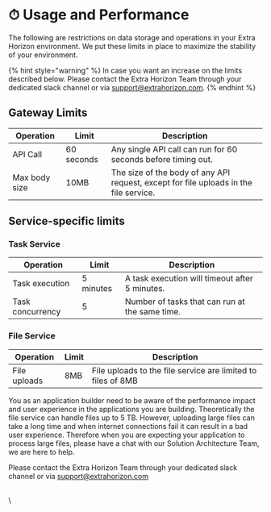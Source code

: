 # ⏱ Usage and Performance

The following are restrictions on data storage and operations in your Extra Horizon environment. We put these limits in place to maximize the stability of your environment.

{% hint style="warning" %}
In case you want an increase on the limits described below. Please contact the Extra Horizon Team through your dedicated slack channel or via support@extrahorizon.com.
{% endhint %}

## Gateway Limits

| Operation     | Limit      | Description                                                                           |
| ------------- | ---------- | ------------------------------------------------------------------------------------- |
| API Call      | 60 seconds | Any single API call can run for 60 seconds before timing out.                         |
| Max body size | 10MB       | The size of the body of any API request, except for file uploads in the file service. |

## Service-specific limits

### Task Service

| Operation        | Limit     | Description                                    |
| ---------------- | --------- | ---------------------------------------------- |
| Task execution   | 5 minutes | A task execution will timeout after 5 minutes. |
| Task concurrency | 5         | Number of tasks that can run at the same time. |

### File Service

| Operation    | Limit | Description                                                  |
| ------------ | ----- | ------------------------------------------------------------ |
| File uploads | 8MB   | File uploads to the file service are limited to files of 8MB |

You as an application builder need to be aware of the performance impact and user experience in the  applications you are building. Theoretically the file service can handle files up to 5 TB. However, uploading large files can take a long time and when internet connections fail it can result in a bad user experience. Therefore when you are expecting your application to process large files, please have a chat with our Solution Architecture Team, we are here to help.&#x20;

Please contact the Extra Horizon Team through your dedicated slack channel or via support@extrahorizon.com

\
\
